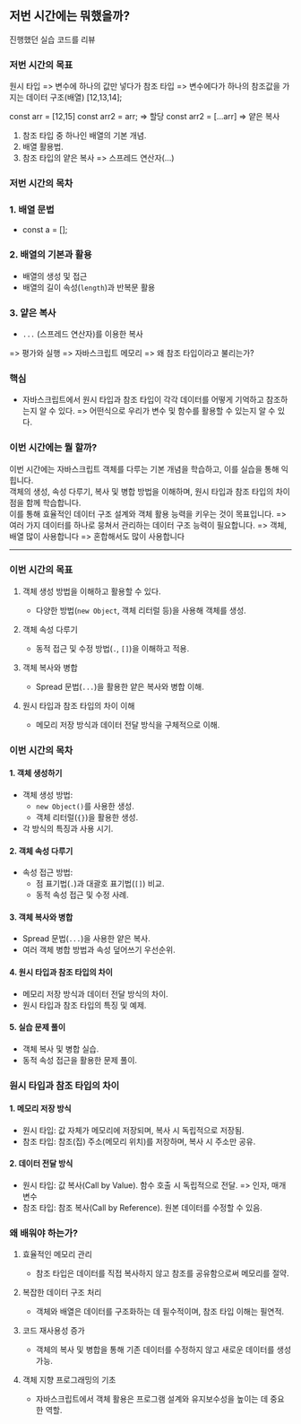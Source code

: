 ## 저번 시간에는 뭐했을까?

진행했던 실습 코드를 리뷰

### 저번 시간의 목표

원시 타입 => 변수에 하나의 값만 넣다가
참조 타입 => 변수에다가 하나의 참조값을 가지는 데이터 구조(배열) [12,13,14];

const arr = [12,15]
const arr2 = arr; => 할당
const arr2 = [...arr] => 얕은 복사

1. 참조 타입 중 하나인 배열의 기본 개념.
2. 배열 활용법.  
3. 참조 타입의 얕은 복사 => 스프레드 연산자(...)

### 저번 시간의 목차

### 1. 배열 문법

- const a = []; 

### 2. 배열의 기본과 활용

- 배열의 생성 및 접근  
- 배열의 길이 속성(`length`)과 반복문 활용  

### 3. 얕은 복사

- `...` (스프레드 연산자)를 이용한 복사  

=> 평가와 실행
=> 자바스크립트 메모리
=> 왜 참조 타입이라고 불리는가?

### 핵심

- 자바스크립트에서 원시 타입과 참조 타입이 각각 데이터를 어떻게 기억하고 참조하는지 알 수 있다. => 어떤식으로 우리가 변수 및 함수를 활용할 수 있는지 알 수 있다.

### 이번 시간에는 뭘 할까?

이번 시간에는 자바스크립트 객체를 다루는 기본 개념을 학습하고, 이를 실습을 통해 익힙니다.  
객체의 생성, 속성 다루기, 복사 및 병합 방법을 이해하며, 원시 타입과 참조 타입의 차이점을 함께 학습합니다.  
이를 통해 효율적인 데이터 구조 설계와 객체 활용 능력을 키우는 것이 목표입니다.
=> 여러 가지 데이터를 하나로 뭉쳐서 관리하는 데이터 구조 능력이 필요합니다.
=> 객체, 배열 많이 사용합니다 => 혼합해서도 많이 사용합니다

---

### 이번 시간의 목표

1. 객체 생성 방법을 이해하고 활용할 수 있다.

   - 다양한 방법(`new Object`, 객체 리터럴 등)을 사용해 객체를 생성.

2. 객체 속성 다루기

   - 동적 접근 및 수정 방법(`.`, `[]`)을 이해하고 적용.

3. 객체 복사와 병합

   - Spread 문법(`...`)을 활용한 얕은 복사와 병합 이해.

4. 원시 타입과 참조 타입의 차이 이해

   - 메모리 저장 방식과 데이터 전달 방식을 구체적으로 이해.


### 이번 시간의 목차

#### 1. 객체 생성하기

- 객체 생성 방법:
  - `new Object()`를 사용한 생성.
  - 객체 리터럴(`{}`)을 활용한 생성.
- 각 방식의 특징과 사용 시기.

#### 2. 객체 속성 다루기

- 속성 접근 방법:
  - 점 표기법(`.`)과 대괄호 표기법(`[]`) 비교.
  - 동적 속성 접근 및 수정 사례.

#### 3. 객체 복사와 병합

- Spread 문법(`...`)을 사용한 얕은 복사.
- 여러 객체 병합 방법과 속성 덮어쓰기 우선순위.

#### 4. 원시 타입과 참조 타입의 차이

- 메모리 저장 방식과 데이터 전달 방식의 차이.
- 원시 타입과 참조 타입의 특징 및 예제.

#### 5. 실습 문제 풀이

- 객체 복사 및 병합 실습.
- 동적 속성 접근을 활용한 문제 풀이.

### 원시 타입과 참조 타입의 차이

#### 1. 메모리 저장 방식

- 원시 타입: 값 자체가 메모리에 저장되며, 복사 시 독립적으로 저장됨.
- 참조 타입: 참조(집) 주소(메모리 위치)를 저장하며, 복사 시 주소만 공유.

#### 2. 데이터 전달 방식

- 원시 타입: 값 복사(Call by Value). 함수 호출 시 독립적으로 전달. => 인자, 매개변수
- 참조 타입: 참조 복사(Call by Reference). 원본 데이터를 수정할 수 있음.

### 왜 배워야 하는가?

1. 효율적인 메모리 관리

   - 참조 타입은 데이터를 직접 복사하지 않고 참조를 공유함으로써 메모리를 절약.

2. 복잡한 데이터 구조 처리

   - 객체와 배열은 데이터를 구조화하는 데 필수적이며, 참조 타입 이해는 필연적.

3. 코드 재사용성 증가

   - 객체의 복사 및 병합을 통해 기존 데이터를 수정하지 않고 새로운 데이터를 생성 가능.

4. 객체 지향 프로그래밍의 기초

   - 자바스크립트에서 객체 활용은 프로그램 설계와 유지보수성을 높이는 데 중요한 역할.

